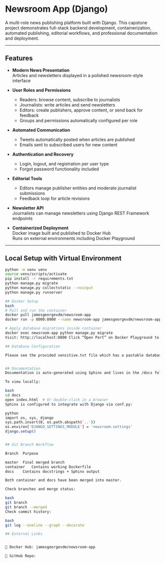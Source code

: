 # Newsroom App (Django)

A multi-role news publishing platform built with Django. This capstone project demonstrates full-stack backend development, containerization, automated publishing, editorial workflows, and professional documentation and deployment.

---

## Features

- **Modern News Presentation**  
  Articles and newsletters displayed in a polished newsroom-style interface

- **User Roles and Permissions**  
  - Readers: browse content, subscribe to journalists  
  - Journalists: write articles and send newsletters  
  - Editors: create publishers, approve content, or send back for feedback  
  - Groups and permissions automatically configured per role

- **Automated Communication**  
  - Tweets automatically posted when articles are published  
  - Emails sent to subscribed users for new content

- **Authentication and Recovery**  
  - Login, logout, and registration per user type  
  - Forgot password functionality included

- **Editorial Tools**  
  - Editors manage publisher entities and moderate journalist submissions  
  - Feedback loop for article revisions

- **Newsletter API**  
  Journalists can manage newsletters using Django REST Framework endpoints

- **Containerized Deployment**  
  Docker image built and published to Docker Hub  
  Runs on external environments including Docker Playground

---

## Local Setup with Virtual Environment

```bash
python -m venv venv
source venv/scripts/activate    
pip install -r requirements.txt
python manage.py migrate
python manage.py collectstatic --noinput
python manage.py runserver

## Docker Setup
bash
# Pull and run the container
docker pull jamesgeorgevdm/newsroom-app
docker run -p 8000:8000 --name newsroom-app jamesgeorgevdm/newsroom-app

# Apply database migrations inside container
docker exec newsroom-app python manage.py migrate
Visit: http://localhost:8000 Click “Open Port” on Docker Playground to preview externally.

## Database Configuration

Please see the provided sensitive.txt file which has a pastable database configuration code. Paste this into settings.py. 


## Documentation
Documentation is auto-generated using Sphinx and lives in the /docs folder. Includes module docstrings and API references.

To view locally:

bash
cd docs
open index.html  # Or double-click in a browser
Sphinx is configured to integrate with Django via conf.py:

python
import os, sys, django
sys.path.insert(0, os.path.abspath('..'))
os.environ['DJANGO_SETTINGS_MODULE'] = 'newsroom.settings'
django.setup()


## Git Branch Workflow

Branch	Purpose

master	Final merged branch
container	Contains working Dockerfile
docs	Contains docstrings + Sphinx output

Both container and docs have been merged into master.

Check branches and merge status:

bash
git branch
git branch --merged
Check commit history:

bash
git log --oneline --graph --decorate

## External Links


🐳 Docker Hub: jamesgeorgevdm/newsroom-app

🐙 GitHub Repo: 